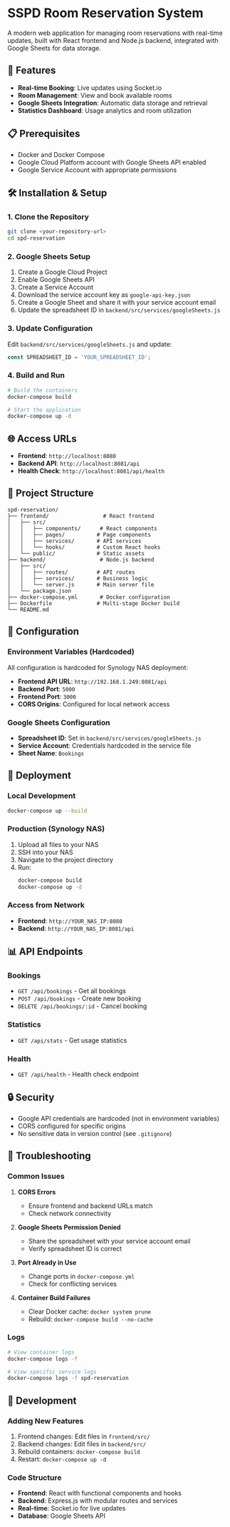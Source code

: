 # SSPD Room Reservation System

A modern web application for managing room reservations with real-time updates, built with React frontend and Node.js backend, integrated with Google Sheets for data storage.

## 🚀 Features

- **Real-time Booking**: Live updates using Socket.io
- **Room Management**: View and book available rooms
- **Google Sheets Integration**: Automatic data storage and retrieval
- **Statistics Dashboard**: Usage analytics and room utilization

## 📋 Prerequisites

- Docker and Docker Compose
- Google Cloud Platform account with Google Sheets API enabled
- Google Service Account with appropriate permissions

## 🛠️ Installation & Setup

### 1. Clone the Repository
```bash
git clone <your-repository-url>
cd spd-reservation
```

### 2. Google Sheets Setup
1. Create a Google Cloud Project
2. Enable Google Sheets API
3. Create a Service Account
4. Download the service account key as `google-api-key.json`
5. Create a Google Sheet and share it with your service account email
6. Update the spreadsheet ID in `backend/src/services/googleSheets.js`

### 3. Update Configuration
Edit `backend/src/services/googleSheets.js` and update:
```javascript
const SPREADSHEET_ID = 'YOUR_SPREADSHEET_ID';
```

### 4. Build and Run
```bash
# Build the containers
docker-compose build

# Start the application
docker-compose up -d
```

## 🌐 Access URLs

- **Frontend**: `http://localhost:8080`
- **Backend API**: `http://localhost:8081/api`
- **Health Check**: `http://localhost:8081/api/health`

## 📁 Project Structure

```
spd-reservation/
├── frontend/                 # React frontend
│   ├── src/
│   │   ├── components/      # React components
│   │   ├── pages/          # Page components
│   │   ├── services/       # API services
│   │   └── hooks/          # Custom React hooks
│   └── public/             # Static assets
├── backend/                 # Node.js backend
│   ├── src/
│   │   ├── routes/         # API routes
│   │   ├── services/       # Business logic
│   │   └── server.js       # Main server file
│   └── package.json
├── docker-compose.yml       # Docker configuration
├── Dockerfile              # Multi-stage Docker build
└── README.md
```

## 🔧 Configuration

### Environment Variables (Hardcoded)
All configuration is hardcoded for Synology NAS deployment:

- **Frontend API URL**: `http://192.168.1.249:8081/api`
- **Backend Port**: `5000`
- **Frontend Port**: `3000`
- **CORS Origins**: Configured for local network access

### Google Sheets Configuration
- **Spreadsheet ID**: Set in `backend/src/services/googleSheets.js`
- **Service Account**: Credentials hardcoded in the service file
- **Sheet Name**: `Bookings`

## 🚀 Deployment

### Local Development
```bash
docker-compose up --build
```

### Production (Synology NAS)
1. Upload all files to your NAS
2. SSH into your NAS
3. Navigate to the project directory
4. Run:
   ```bash
   docker-compose build
   docker-compose up -d
   ```

### Access from Network
- **Frontend**: `http://YOUR_NAS_IP:8080`
- **Backend**: `http://YOUR_NAS_IP:8081/api`

## 📊 API Endpoints

### Bookings
- `GET /api/bookings` - Get all bookings
- `POST /api/bookings` - Create new booking
- `DELETE /api/bookings/:id` - Cancel booking

### Statistics
- `GET /api/stats` - Get usage statistics

### Health
- `GET /api/health` - Health check endpoint

## 🔒 Security

- Google API credentials are hardcoded (not in environment variables)
- CORS configured for specific origins
- No sensitive data in version control (see `.gitignore`)

## 🐛 Troubleshooting

### Common Issues

1. **CORS Errors**
   - Ensure frontend and backend URLs match
   - Check network connectivity

2. **Google Sheets Permission Denied**
   - Share the spreadsheet with your service account email
   - Verify spreadsheet ID is correct

3. **Port Already in Use**
   - Change ports in `docker-compose.yml`
   - Check for conflicting services

4. **Container Build Failures**
   - Clear Docker cache: `docker system prune`
   - Rebuild: `docker-compose build --no-cache`

### Logs
```bash
# View container logs
docker-compose logs -f

# View specific service logs
docker-compose logs -f spd-reservation
```

## 📝 Development

### Adding New Features
1. Frontend changes: Edit files in `frontend/src/`
2. Backend changes: Edit files in `backend/src/`
3. Rebuild containers: `docker-compose build`
4. Restart: `docker-compose up -d`

### Code Structure
- **Frontend**: React with functional components and hooks
- **Backend**: Express.js with modular routes and services
- **Real-time**: Socket.io for live updates
- **Database**: Google Sheets API